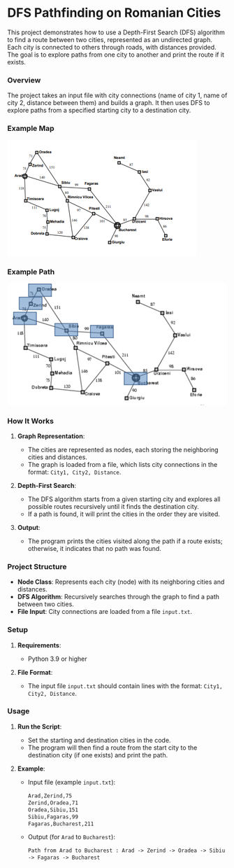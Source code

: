 # DFS Pathfinding on Romanian Cities

This project demonstrates how to use a Depth-First Search (DFS) algorithm to find a route between two cities, represented as an undirected graph. Each city is connected to others through roads, with distances provided. The goal is to explore paths from one city to another and print the route if it exists.

### Overview

The project takes an input file with city connections (name of city 1, name of city 2, distance between them) and builds a graph. It then uses DFS to explore paths from a specified starting city to a destination city.

### Example Map

![Romania Map](/romania.png)

### Example Path

![Arad to Bucharest](/path-chosen.png)

### How It Works

1. **Graph Representation**:

   - The cities are represented as nodes, each storing the neighboring cities and distances.
   - The graph is loaded from a file, which lists city connections in the format: `City1, City2, Distance`.

2. **Depth-First Search**:

   - The DFS algorithm starts from a given starting city and explores all possible routes recursively until it finds the destination city.
   - If a path is found, it will print the cities in the order they are visited.

3. **Output**:
   - The program prints the cities visited along the path if a route exists; otherwise, it indicates that no path was found.

### Project Structure

- **Node Class**: Represents each city (node) with its neighboring cities and distances.
- **DFS Algorithm**: Recursively searches through the graph to find a path between two cities.
- **File Input**: City connections are loaded from a file `input.txt`.

### Setup

1. **Requirements**:

   - Python 3.9 or higher

2. **File Format**:
   - The input file `input.txt` should contain lines with the format: `City1, City2, Distance`.

### Usage

1. **Run the Script**:

   - Set the starting and destination cities in the code.
   - The program will then find a route from the start city to the destination city (if one exists) and print the path.

2. **Example**:
   - Input file (example `input.txt`):
     ```
     Arad,Zerind,75
     Zerind,Oradea,71
     Oradea,Sibiu,151
     Sibiu,Fagaras,99
     Fagaras,Bucharest,211
     ```
   - Output (for `Arad` to `Bucharest`):
     ```
     Path from Arad to Bucharest : Arad -> Zerind -> Oradea -> Sibiu -> Fagaras -> Bucharest
     ```
